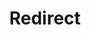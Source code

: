 ﻿---
layout: src/layouts/Redirect.astro
title: Redirect
redirect: https://octopus.com/docs/infrastructure/workers
pubDate:  2023-01-01
navSearch: false
navSitemap: false
navMenu: false
---
